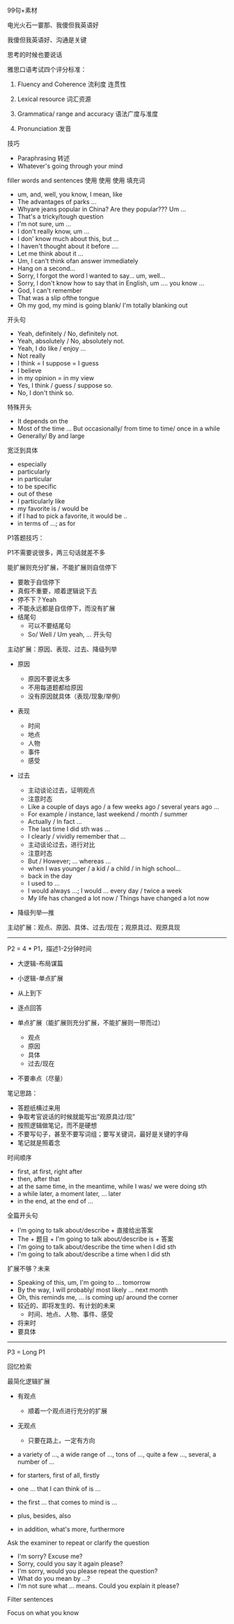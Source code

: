 99句+素材

电光火石一霎那、我傻但我英语好

我傻但我英语好、沟通是关键

思考的时候也要说话

雅思口语考试四个评分标准：

1. Fluency and Coherence	流利度 连贯性

2. Lexical resource	词汇资源

3. Grammatica/ range and accuracy	语法广度与准度

4. Pronunciation	发音


技巧

- Paraphrasing	转述
- Whatever's going through your mind	

filler words and sentences 使用 使用 使用 填充词

- um, and, well, you know, I mean, like
- The advantages of parks ...
- Whyare jeans popular in China? Are they popular??? Um ...
- That's a tricky/tough question
- I'm not sure, um ...
- I don't really know, um ...
- I don' know much about this, but ...
- I haven't thought about it before ....
- Let me think about it ...
- Um, I can't think ofan answer immediately
- Hang on a second...
- Sorry, I forgot the word l wanted to say... um, well...
- Sorry, l don't know how to say that in English, um .... you know ...
- God, I can't remember
- That was a slip ofthe tongue
- Oh my god, my mind is going blank/ I'm totally blanking out

开头句

- Yeah, definitely / No, definitely not.
- Yeah, absolutely / No, absolutely not.
- Yeah, I do like / enjoy ...
- Not really
- I think = I suppose = I guess
- I believe
- in my opinion = in my view
- Yes, I think / guess / suppose so.
- No, I don't think so.

特殊开头

- It depends on the 
- Most of the time ... But occasionally/ from time to time/ once in a while 
- Generally/ By and large

宽泛到具体

- especially
- particularly 
- in particular 
- to be specific 
- out of these 
- I particularly like 
- my favorite is / would be 
- if I had to pick a favorite, it would be ..
- in terms of ...; as for 

P1答题技巧：

P1不需要说很多，两三句话就差不多

能扩展则充分扩展，不能扩展则自信停下

- 要敢于自信停下
- 真假不重要，顺着逻辑说下去
- 停不下？Yeah
- 不能永远都是自信停下，而没有扩展
- 结尾句
  - 可以不要结尾句
  - So/ Well / Um yeah, ... 开头句


主动扩展：原因、表现、过去、降级列举

- 原因
  - 原因不要说太多
  - 不用每道题都给原因
  - 没有原因就具体（表现/现象/举例）
- 表现
  - 时间
  - 地点
  - 人物
  - 事件
  - 感受
- 过去
  - 主动谈论过去，证明观点
  - 注意时态
  - Like a couple of days ago / a few weeks ago / several years ago ...
  - For example / instance, last weekend / month / summer
  - Actually / In fact ...
  - The last time I did sth was ...
  - I clearly / vividly remember that ...
  - 主动谈论过去，进行对比
  - 注意时态
  - But / However; ... whereas ...
  - when I was younger / a kid / a child / in high school...
  - back in the day 
  - I used to ...
  - I would always ...; I would ... every day / twice a week
  - My life has changed a lot now / Things have changed a lot now

- 降级列举—推

主动扩展：观点、原因、具体、过去/现在；观原具过、观原具现

----------------

P2 = 4 * P1，描述1-2分钟时间

- 大逻辑-布局谋篇
- 小逻辑-单点扩展
- 从上到下
- 逐点回答
- 单点扩展（能扩展则充分扩展，不能扩展则一带而过）
  - 观点
  - 原因
  - 具体
  - 过去/现在

- 不要串点（尽量）

笔记思路：

- 答题纸横过来用
- 争取考官说话的时候就能写出“观原具过/现”
- 按照逻辑做笔记，而不是硬想
- 不要写句子，甚至不要写词组；要写关键词，最好是关键的字母
- 笔记就是照着念

时间顺序

- first, at first, right after
- then, after that 
- at the same time, in the meantime, while I was/ we were doing sth
- a while later, a moment later, ... later
- in the end, at the end of ...

全篇开头句

- I'm going to talk about/describe + 直接给出答案
- The + 题目 + I'm going to talk about/describe is + 答案
- I'm going to talk about/describe the time when I did sth
- I'm going to talk about/describe a time when I did sth

扩展不够？未来

- Speaking of this, um, I'm going to ... tomorrow 
- By the way, I will probably/ most likely ... next month
- Oh, this reminds me, ... is coming up/ around the corner 
- 较近的、即将发生的、有计划的未来
  - 时间、地点、人物、事件、感受
- 将来时
- 要具体

----------------

P3 = Long P1

回忆检索

最简化逻辑扩展 

- 有观点
  - 顺着一个观点进行充分的扩展
- 无观点
  - 只要在路上，一定有方向 

- a variety of ..., a wide range of ..., tons of ..., quite a few ..., several, a number of ...
- for starters, first of all, firstly
- one ... that I can think of is ...
- the first ... that comes to mind is ...
- plus, besides, also 
- in addition, what's more, furthermore

Ask the examiner to repeat or clarify the question 

- I'm sorry? Excuse me?
- Sorry, could you say it again please?
- I'm sorry, would you please repeat the question?
- What do you mean by ...?
- I'm not sure what ... means. Could you explain it please?

Filter sentences 

Focus on what you know
